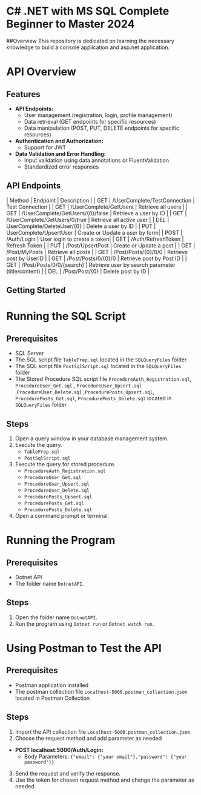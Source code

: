 # C# .NET with MS SQL Complete Beginner to Master 2024
##Overview
This repository is dedicated on learning the necessary knowledge to build a console application and asp.net application.
# API Overview
## Features

* **API Endpoints:**
  + User management (registration, login, profile management)
  + Data retrieval (GET endpoints for specific resources)
  + Data manipulation (POST, PUT, DELETE endpoints for specific resources)
* **Authentication and Authorization:**
  + Support for JWT
* **Data Validation and Error Handling:**
  + Input validation using data annotations or FluentValidation
  + Standardized error responses
## API Endpoints

| Method | Endpoint | Description |
| GET | /UserComplete/TestConnection | Test Connection |
| GET | /UserComplete/GetUsers | Retrieve all users |
| GET | /UserComplete/GetUsers/{0}/false | Retrieve a user by ID |
| GET | /UserComplete/GetUsers/0/true | Retrieve all active user |
| DEL | UserComplete/DeleteUser/{0} | Delete a user by ID |
| PUT | UserComplete/UpsertUser | Create or Update a user by form|
| POST | /Auth/Login | User login to create a token|
| GET | /Auth/RefreshToken | Refresh Token |
| PUT | /Post/UpsertPost | Create or Update a post |
| GET | /Post/MyPosts | Retrieve all posts |
| GET | /Post/Posts/{0}/0/0 | Retrieve post by UserID |
| GET | /Post/Posts/0/{0}/0 | Retrieve post by Post ID |
| GET | /Post/Posts/0/0/{search} | Retrieve user by search parameter (title/content) |
| DEL | /Post/Post/{0} | Delete post by ID |

## Getting Started

# Running the SQL Script
## Prerequisites
* SQL Server 
* The SQL script file `TablePrep.sql` located in the `SQLQueryFiles` folder
* The SQL script file `PostSqlScript.sql` located in the `SQLQueryFiles` folder
* The Stored Procedure SQL script file `ProcedureAuth_Registration.sql`, `ProcedureUser_Get.sql` , `ProcedureUser_Upsert.sql` ,`ProcedureUser_Delete.sql` ,`ProcedurePosts_Upsert.sql`, `ProcedurePosts_Get.sql`, `ProcedurePosts_Delete.sql` located in `SQLQueryFiles` folder
## Steps
1. Open a query window in your database management system.
2. Execute the query.
   + `TablePrep.sql`
   + `PostSqlScript.sql`
3. Execute the query for stored procedure.
   + `ProcedureAuth_Registration.sql`
   + `ProcedureUser_Get.sql`
   + `ProcedureUser_Upsert.sql`
   + `ProcedureUser_Delete.sql`
   + `ProcedurePosts_Upsert.sql`
   +  `ProcedurePosts_Get.sql`
   +  `ProcedurePosts_Delete.sql` 
4.  Open a command prompt or terminal.

# Running the Program
## Prerequisites
* Dotnet API
* The folder name `DotnetAPI`.
## Steps
1. Open the folder name `DotnetAPI`.
2. Run the program using `Dotnet run` or `Dotnet watch run`.

# Using Postman to Test the API

## Prerequisites
* Postman application installed
* The postman collection file `Localhost-5000.postman_collection.json` located in Postman Collection
## Steps

1. Import the API collection file `Localhost-5000.postman_collection.json`.
2. Choose the request method and add parameter as needed
* **POST localhost:5000/Auth/Login:**
	+ Body Parameters: `{"email": {"your email"},"password": {"your password"}}`
3. Send the request and verify the response.
4. Use the token for chosen request method and change the parameter as needed
